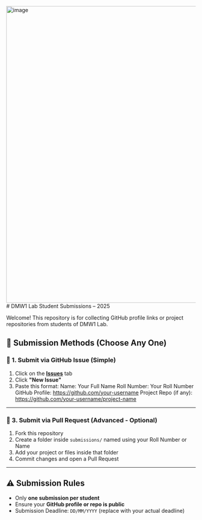 <img width="1890" height="789" alt="image" src="https://github.com/user-attachments/assets/aa32f3bc-b978-43f5-9535-89bdc8019755" /># DMW1 Lab Student Submissions – 2025

Welcome! This repository is for collecting GitHub profile links or project repositories from students of DMW1 Lab.

## 📌 Submission Methods (Choose Any One)

### 🔸 1. Submit via GitHub Issue (Simple)

1. Click on the **[Issues](../../issues)** tab
2. Click **"New Issue"**
3. Paste this format:
Name: Your Full Name
Roll Number: Your Roll Number
GitHub Profile: https://github.com/your-username
Project Repo (if any): https://github.com/your-username/project-name

---

### 🔸 3. Submit via Pull Request (Advanced - Optional)

1. Fork this repository
2. Create a folder inside `submissions/` named using your Roll Number or Name
3. Add your project or files inside that folder
4. Commit changes and open a Pull Request

---

## ⚠️ Submission Rules

- Only **one submission per student**
- Ensure your **GitHub profile or repo is public**
- Submission Deadline: `DD/MM/YYYY` (replace with your actual deadline)


